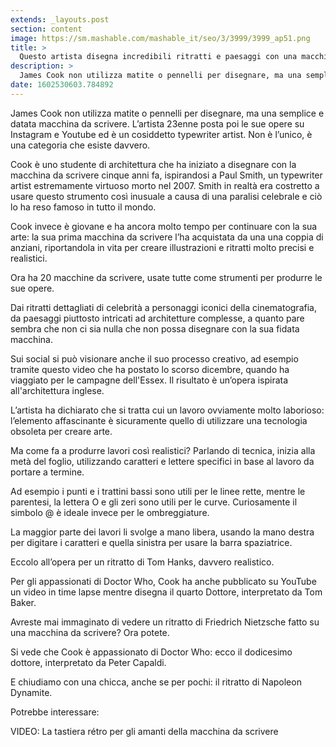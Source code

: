 ```yaml
--- 
extends: _layouts.post 
section: content 
image: https://sm.mashable.com/mashable_it/seo/3/3999/3999_ap51.png 
title: > 
  Questo artista disegna incredibili ritratti e paesaggi con una macchina da scrivere 
description: > 
  James Cook non utilizza matite o pennelli per disegnare, ma una semplice e datata macchina da scrivere.Non è l’unico, è una categoria che esiste davvero.Cook invece è giovane e ha ancora molto tempo per continuare con la sua arte: la sua prima macchina da scrivere l’ha acquistata da una una coppia di anziani, riportandola in vita per creare illustrazioni e ritratti molto precisi e realistici.Avreste mai immaginato di vedere un ritratto di Friedrich Nietzsche fatto su una macchina da scrivere?Potrebbe interessare:VIDEO: La tastiera rétro per gli amanti della macchina da scrivere 
date: 1602530603.784892 
--- 
```

James Cook non utilizza matite o pennelli per disegnare, ma una semplice e datata macchina da scrivere. L’artista 23enne posta poi le sue opere su Instagram e Youtube ed è un cosiddetto typewriter artist. Non è l’unico, è una categoria che esiste davvero.

Cook è uno studente di architettura che ha iniziato a disegnare con la macchina da scrivere cinque anni fa, ispirandosi a Paul Smith, un typewriter artist estremamente virtuoso morto nel 2007. Smith in realtà era costretto a usare questo strumento così inusuale a causa di una paralisi celebrale e ciò lo ha reso famoso in tutto il mondo.

Cook invece è giovane e ha ancora molto tempo per continuare con la sua arte: la sua prima macchina da scrivere l’ha acquistata da una una coppia di anziani, riportandola in vita per creare illustrazioni e ritratti molto precisi e realistici.

Ora ha 20 macchine da scrivere, usate tutte come strumenti per produrre le sue opere.

Dai ritratti dettagliati di celebrità a personaggi iconici della cinematografia, da paesaggi piuttosto intricati ad architetture complesse, a quanto pare sembra che non ci sia nulla che non possa disegnare con la sua fidata macchina.



Sui social si può visionare anche il suo processo creativo, ad esempio tramite questo video che ha postato lo scorso dicembre, quando ha viaggiato per le campagne dell'Essex. Il risultato è un’opera ispirata all'architettura inglese.

L’artista ha dichiarato che si tratta cui un lavoro ovviamente molto laborioso: l’elemento affascinante è sicuramente quello di utilizzare una tecnologia obsoleta per creare arte.

Ma come fa a produrre lavori così realistici? Parlando di tecnica, inizia alla metà del foglio, utilizzando caratteri e lettere specifici in base al lavoro da portare a termine.



Ad esempio i punti e i trattini bassi sono utili per le linee rette, mentre le parentesi, la lettera O e gli zeri sono utili per le curve. Curiosamente il simbolo @ è ideale invece per le ombreggiature.

La maggior parte dei lavori li svolge a mano libera, usando la mano destra per digitare i caratteri e quella sinistra per usare la barra spaziatrice.

Eccolo all’opera per un ritratto di Tom Hanks, davvero realistico.

Per gli appassionati di Doctor Who, Cook ha anche pubblicato su YouTube un video in time lapse mentre disegna il quarto Dottore, interpretato da Tom Baker.

Avreste mai immaginato di vedere un ritratto di Friedrich Nietzsche fatto su una macchina da scrivere? Ora potete.

Si vede che Cook è appassionato di Doctor Who: ecco il dodicesimo dottore, interpretato da Peter Capaldi.

E chiudiamo con una chicca, anche se per pochi: il ritratto di Napoleon Dynamite.

Potrebbe interessare:

VIDEO: La tastiera rétro per gli amanti della macchina da scrivere